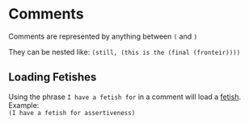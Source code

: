 # Comments
Comments are represented by anything between `(` and `)`  

They can be nested like: `(still, (this is the (final (fronteir))))`

## Loading Fetishes
Using the phrase `I have a fetish for` in a comment will load a [fetish](fetishes.md). Example:  
`(I have a fetish for assertiveness)`

